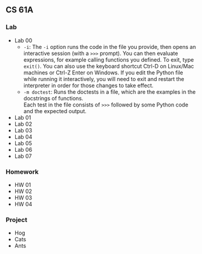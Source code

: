## CS 61A

### Lab

- Lab 00
  - `-i`: The `-i` option runs the code in the file you provide, then opens an interactive session (with a `>>>` prompt). You can then evaluate expressions, for example calling functions you defined. To exit, type `exit()`. You can also use the keyboard shortcut Ctrl-D on Linux/Mac machines or Ctrl-Z Enter on Windows.
  If you edit the Python file while running it interactively, you will need to exit and restart the interpreter in order for those changes to take effect.   
  - `-m doctest`: Runs the doctests in a file, which are the examples in the docstrings of functions.   
  Each test in the file consists of `>>>` followed by some Python code and the expected output.
- Lab 01
- Lab 02
- Lab 03
- Lab 04
- Lab 05
- Lab 06
- Lab 07

### Homework

- HW 01
- HW 02
- HW 03
- HW 04

### Project

- Hog
- Cats
- Ants